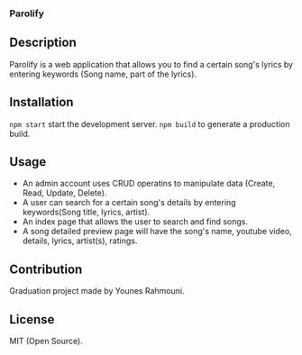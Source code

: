 ### Parolify

## Description

Parolify is a web application that allows you to find a certain song's lyrics by entering keywords (Song name, part of the lyrics).

## Installation

`npm start` start the development server.
`npm build` to generate a production build.

## Usage

- An admin account uses CRUD operatins to manipulate data (Create, Read, Update, Delete).
- A user can search for a certain song's details by entering keywords(Song title, lyrics, artist).
- An index page that allows the user to search and find songs.
- A song detailed preview page will have the song's name, youtube video, details, lyrics, artist(s), ratings.

## Contribution

Graduation project made by Younes Rahmouni.

## License

MIT (Open Source).
